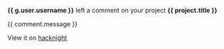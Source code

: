 **{{ g.user.username }}** left a comment on your project  **{{ project.title }}**

{{ comment.message }}

View it on [hacknight]({{link}})